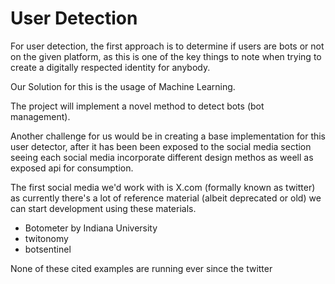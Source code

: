 # User Detection

For user detection, the first approach is to determine if users are bots or not on the given platform, as this is one of the key things to note when trying to create a digitally respected identity for anybody.

Our Solution for this is the usage of Machine Learning.

The project will implement a novel method to detect bots (bot management).

Another challenge for us would be in creating a base implementation for this user detector, after it has been been exposed to the social media section seeing each social media incorporate different design methos as weell as exposed api for consumption.

The first social media we'd work with is X.com (formally known as twitter) as currently there's a lot of reference material (albeit deprecated or old) we can start development using these materials.

- Botometer by Indiana University
- twitonomy
- botsentinel

None of these cited examples are running ever since the twitter 
